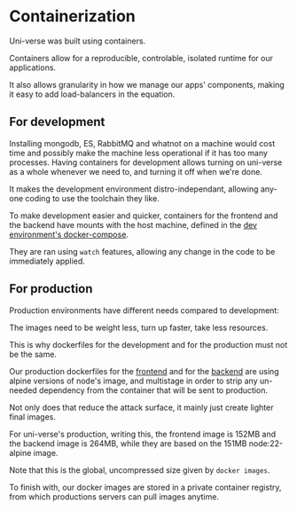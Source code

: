 # Containerization

Uni-verse was built using containers.

Containers allow for a reproducible, controlable, isolated runtime for our applications.

It also allows granularity in how we manage our apps' components, making it easy to add load-balancers in the equation.

## For development

Installing mongodb, ES, RabbitMQ and whatnot on a machine would cost time and possibly make the machine less operational if it has too many processes.
Having containers for development allows turning on uni-verse as a whole whenever we need to, and turning it off when we're done.

It makes the development environment distro-independant, allowing any-one coding to use the toolchain they like.

To make development easier and quicker, containers for the frontend and the backend have mounts with the host machine, defined in the [dev environment's docker-compose](https://github.com/uni-verse-fm/uni-verse-dev).

They are ran using `watch` features, allowing any change in the code to be immediately applied.

## For production

Production environments have different needs compared to development:

The images need to be weight less, turn up faster, take less resources.

This is why dockerfiles for the development and for the production must not be the same.

Our production dockerfiles for the [frontend](https://github.com/uni-verse-fm/uni-verse-frontend/blob/main/Dockerfile) and for the [backend](https://github.com/uni-verse-fm/uni-verse-api/blob/main/Dockerfile) are using alpine versions of node's image, and multistage in order to strip any un-needed dependency from the container that will be sent to production.

Not only does that reduce the attack surface, it mainly just create lighter final images.

For uni-verse's production, writing this, the frontend image is 152MB and the backend image is 264MB, while they are based on the 151MB node:22-alpine image.

Note that this is the global, uncompressed size given by `docker images`.

To finish with, our docker images are stored in a private container registry, from which productions servers can pull images anytime.
